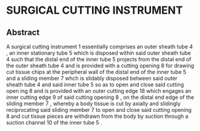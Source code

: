 # SURGICAL CUTTING INSTRUMENT

## Abstract
A surgical cutting instrument 1 essentially comprises an outer sheath tube 4 , an inner stationary tube 5 which is disposed within said outer sheath tube 4 such that the distal end of the inner tube 5 projects from the distal end of the outer sheath tube 4 and is provided with a cutting opening 8 for drawing cut tissue chips at the peripheral wall of the distal end of the inner tube 5 and a sliding member 7 whch is slidably disposed between said outer sheath tube 4 and said inner tube 5 so as to open and close said cutting open ing 8 and is provided with an outer cutting edge 18 which engages an inner cutting edge 9 of said cutting opening 8 , on the distal end edge of the sliding member 7 , whereby a body tissue is cut by axially and slidingly reciprocating said sliding member 7 to open and close said cutting opening 8 and cut tissue pieces are withdrawn from the body by suction through a suction channel 10 of the inner tube 5 .